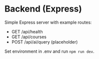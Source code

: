 # Backend (Express)

Simple Express server with example routes:
- GET /api/health
- GET /api/courses
- POST /api/ai/query (placeholder)

Set environment in .env and run `npm run dev`.
